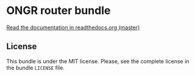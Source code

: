 ONGR router bundle
==================

[Read the documentation in readthedocs.org (master)](https://ongr.readthedocs.org/en/latest/components/RouterBundle/Resources/doc/index.html)

License
-------

This bundle is under the MIT license. Please, see the complete license in the bundle `LICENSE` file.
